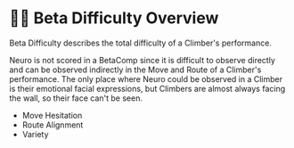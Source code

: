 # 🔷🔷 Beta Difficulty Overview

Beta Difficulty describes the total difficulty of a Climber's performance.

Neuro is not scored in a BetaComp since it is difficult to observe directly and can be observed indirectly in the Move and <route>Route</route> of a Climber's performance. The only place where Neuro could be observed in a Climber is their emotional facial expressions, but Climbers are almost always facing the wall, so their face can't be seen.  

- Move Hesitation
- <route>Route</route> Alignment
- Variety